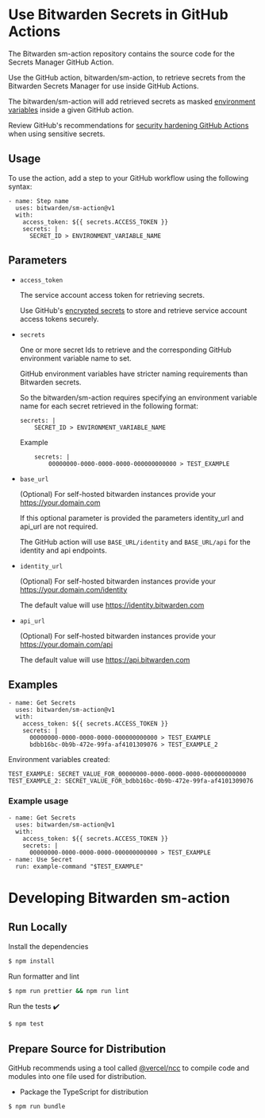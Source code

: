 # Use Bitwarden Secrets in GitHub Actions

The Bitwarden sm-action repository contains the source code for the Secrets Manager GitHub Action.

Use the GitHub action, bitwarden/sm-action, to retrieve secrets from the Bitwarden Secrets Manager for use inside GitHub Actions.

The bitwarden/sm-action will add retrieved secrets as masked [environment variables](https://docs.github.com/en/actions/learn-github-actions/environment-variables) inside a given GitHub action.

Review GitHub's recommendations for [security hardening GitHub Actions](https://docs.github.com/en/actions/security-guides/security-hardening-for-github-actions) when using sensitive secrets.

## Usage

To use the action, add a step to your GitHub workflow using the following syntax:

```
- name: Step name
  uses: bitwarden/sm-action@v1
  with:
    access_token: ${{ secrets.ACCESS_TOKEN }}
    secrets: |
      SECRET_ID > ENVIRONMENT_VARIABLE_NAME
```

## Parameters

- `access_token`

  The service account access token for retrieving secrets.

  Use GitHub's [encrypted secrets](https://docs.github.com/en/actions/security-guides/encrypted-secrets) to store and retrieve service account access tokens securely.

- `secrets`

  One or more secret Ids to retrieve and the corresponding GitHub environment variable name to set.

  GitHub environment variables have stricter naming requirements than Bitwarden secrets.

  So the bitwarden/sm-action requires specifying an environment variable name for each secret retrieved in the following format:

  ```
  secrets: |
      SECRET_ID > ENVIRONMENT_VARIABLE_NAME
  ```

  Example

  ```
      secrets: |
          00000000-0000-0000-0000-000000000000 > TEST_EXAMPLE
  ```

- `base_url`

  (Optional) For self-hosted bitwarden instances provide your https://your.domain.com

  If this optional parameter is provided the parameters identity_url and api_url are not required.

  The GitHub action will use `BASE_URL/identity` and `BASE_URL/api` for the identity and api endpoints.

- `identity_url`

  (Optional) For self-hosted bitwarden instances provide your https://your.domain.com/identity

  The default value will use https://identity.bitwarden.com

- `api_url`

  (Optional) For self-hosted bitwarden instances provide your https://your.domain.com/api

  The default value will use https://api.bitwarden.com

## Examples

```
- name: Get Secrets
  uses: bitwarden/sm-action@v1
  with:
    access_token: ${{ secrets.ACCESS_TOKEN }}
    secrets: |
      00000000-0000-0000-0000-000000000000 > TEST_EXAMPLE
      bdbb16bc-0b9b-472e-99fa-af4101309076 > TEST_EXAMPLE_2
```

Environment variables created:

```
TEST_EXAMPLE: SECRET_VALUE_FOR_00000000-0000-0000-0000-000000000000
TEST_EXAMPLE_2: SECRET_VALUE_FOR_bdbb16bc-0b9b-472e-99fa-af4101309076
```

### Example usage

```
- name: Get Secrets
  uses: bitwarden/sm-action@v1
  with:
    access_token: ${{ secrets.ACCESS_TOKEN }}
    secrets: |
      00000000-0000-0000-0000-000000000000 > TEST_EXAMPLE
- name: Use Secret
  run: example-command "$TEST_EXAMPLE"
```

# Developing Bitwarden sm-action

## Run Locally

Install the dependencies

```bash
$ npm install
```

Run formatter and lint

```bash
$ npm run prettier && npm run lint
```

Run the tests :heavy_check_mark:

```bash
$ npm test
```

## Prepare Source for Distribution

GitHub recommends using a tool called [@vercel/ncc](https://github.com/vercel/ncc) to compile code and modules into one file used for distribution.

- Package the TypeScript for distribution

```bash
$ npm run bundle
```
